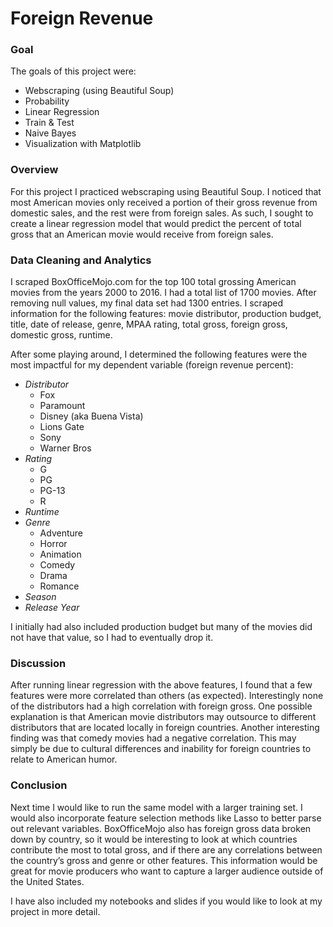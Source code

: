 # Foreign Revenue	

### Goal   
The goals of this project were:     
* Webscraping (using Beautiful Soup)  
* Probability  
* Linear Regression  
* Train & Test  
* Naive Bayes  
* Visualization with Matplotlib  

### Overview
For this project I practiced webscraping using Beautiful Soup. I noticed that most American movies only received 
a portion of their gross revenue from domestic sales, and the rest were from foreign sales. As such, I sought to create
a linear regression model that would predict the percent of total gross that an American movie would
receive from foreign sales.

### Data Cleaning and Analytics

I scraped BoxOfficeMojo.com for the top 100 total grossing American movies from the years 2000 to 2016. 
I had a total list of 1700 movies. After removing null values, my final data set had 1300 entries. 
I scraped information for the following features: movie distributor, production budget, title, date of release,
 genre, MPAA rating, total gross, foreign gross, domestic gross, runtime. 

After some playing around, I determined the following features were the most impactful for my 
dependent variable (foreign revenue percent):    
* *Distributor*  
	- Fox  
	- Paramount    
	- Disney (aka Buena Vista)  
	- Lions Gate  
	- Sony  
	- Warner Bros  
* *Rating*  
	- G  
	- PG  
	- PG-13  
	- R  
* *Runtime*  
* *Genre*  
	- Adventure  
	- Horror  
	- Animation  
	- Comedy  
	- Drama  
	- Romance  
* *Season*  
* *Release Year*  

I initially had also included production budget but many of the movies did not have that value, 
so I had to eventually drop it. 

### Discussion  

After running linear regression with the above features, I found that a few features were more 
correlated than others (as expected). Interestingly none of the distributors had a high correlation 
with foreign gross. One possible explanation is that American movie distributors may outsource to 
different distributors that are located locally in foreign countries. Another interesting finding was 
that comedy movies had a negative correlation. This may simply be due to cultural differences and 
inability for foreign countries to relate to American humor. 

### Conclusion  
Next time I would like to run the same model with a larger training set. I would also incorporate 
feature selection methods like Lasso to better parse out relevant variables. BoxOfficeMojo also has 
foreign gross data broken down by country, so it would be interesting to look at which countries 
contribute the most to total gross, and if there are any correlations between the country’s gross 
and genre or other features. This information would be great for movie producers who want to capture a 
larger audience outside of the United States.   

I have also included my notebooks and slides if you would like to look at my project in more detail. 